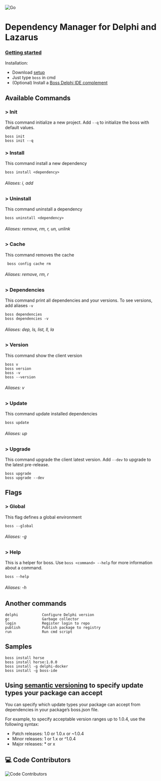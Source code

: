 ![Go](https://github.com/hashload/boss/workflows/Go/badge.svg)

# Dependency Manager for Delphi and Lazarus

### [Getting started](https://medium.com/@matheusarendthunsche/come%C3%A7ando-com-o-boss-72aad9bcc13) 

Installation: 
 * Download [setup](https://github.com/hashload/boss/releases)
 * Just type `boss` in cmd
 * (Optional) Install a [Boss Delphi IDE complement](https://github.com/hashload/boss-ide)

## Available Commands

### > Init
This command initialize a new project. Add `--q` to initialize the boss with default values.
```
boss init
boss init --q 
```

### > Install
This command install a new dependency
```
boss install <dependency>
```
###### Aliases: i, add

### > Uninstall
This command uninstall a dependency
```
boss uninstall <dependency>
```
###### Aliases: remove, rm, r, un, unlink

### > Cache
This command removes the cache
```
 boss config cache rm
```
###### Aliases: remove, rm, r

### > Dependencies
This command print all dependencies and your versions. To see versions, add aliases `-v`
```
boss dependencies 
boss dependencies -v
```
###### Aliases: dep, ls, list, ll, la

### > Version
This command show the client version
```
boss v
boss version
boss -v
boss --version
```
###### Aliases: v

### > Update
This command update installed dependencies
```
boss update
```
###### Aliases: up

### > Upgrade
This command upgrade the client latest version. Add `--dev` to upgrade to the latest pre-release.
```
boss upgrade
boss upgrade --dev
```

## Flags

### > Global
This flag defines a global environment
```
boss --global
```
###### Aliases: -g

### > Help
This is a helper for boss. Use `boss <command> --help` for more information about a command.
```
boss --help
```
###### Aliases: -h

## Another commands
```
delphi           Configure Delphi version
gc               Garbage collector  
login            Register login to repo
publish          Publish package to registry
run              Run cmd script
```

## Samples 
```
boss install horse
boss install horse:1.0.0
boss install -g delphi-docker
boss install -g boss-ide
```

## Using [semantic versioning](https://semver.org/) to specify update types your package can accept 

You can specify which update types your package can accept from dependencies in your package’s boss.json file.

For example, to specify acceptable version ranges up to 1.0.4, use the following syntax:
 * Patch releases: 1.0 or 1.0.x or ~1.0.4
 * Minor releases: 1 or 1.x or ^1.0.4
 * Major releases: * or x

## 💻 Code Contributors

<img src="https://opencollective.com/boss/contributors.svg?width=890&button=false" alt="Code Contributors" style="max-width:100%;">
